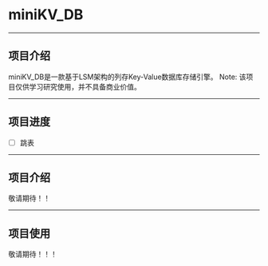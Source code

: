 # miniKV_DB

***
## 项目介绍
miniKV_DB是一款基于LSM架构的列存Key-Value数据库存储引擎。
Note: 该项目仅供学习研究使用，并不具备商业价值。
***
## 项目进度
- [ ] 跳表
***
## 项目介绍
敬请期待！！
***
## 项目使用
敬请期待！！！